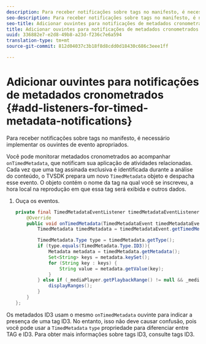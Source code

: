 ```yaml
---
description: Para receber notificações sobre tags no manifesto, é necessário implementar os ouvintes de evento apropriados.
seo-description: Para receber notificações sobre tags no manifesto, é necessário implementar os ouvintes de evento apropriados.
seo-title: Adicionar ouvintes para notificações de metadados cronometrados
title: Adicionar ouvintes para notificações de metadados cronometrados
uuid: 336882e7-e2d8-49b8-a23d-f236c7e6a594
translation-type: tm+mt
source-git-commit: 812d04037c3b18f8d8cdd0d18430c686c3eee1ff

---
```



# Adicionar ouvintes para notificações de metadados cronometrados {#add-listeners-for-timed-metadata-notifications}

Para receber notificações sobre tags no manifesto, é necessário implementar os ouvintes de evento apropriados.

Você pode monitorar metadados cronometrados ao acompanhar `onTimedMetadata`, que notificam sua aplicação de atividades relacionadas. Cada vez que uma tag assinada exclusiva é identificada durante a análise do conteúdo, o TVSDK prepara um novo `TimedMetadata` objeto e despacha esse evento. O objeto contém o nome da tag na qual você se inscreveu, a hora local na reprodução em que essa tag será exibida e outros dados.

1. Ouça os eventos.

   ```java
   private final TimedMetadataEventListener timedMetadataEventListener = new TimedMetadataEventListener() { 
       @Override 
       public void onTimedMetadata(TimedMetadataEvent timedMetadataEvent) { 
           TimedMetadata timedMetadata = timedMetadataEvent.getTimedMetadata(); 
   
           TimedMetadata.Type type = timedMetadata.getType(); 
           if (type.equals(TimedMetadata.Type.ID3)){ 
               Metadata metadata = timedMetadata.getMetadata(); 
               Set<String> keys = metadata.keySet(); 
               for (String key : keys) { 
                   String value = metadata.getValue(key); 
               } 
           } else if (_mediaPlayer.getPlaybackRange() != null && _mediaPlayer.getPlaybackRange().getDuration() > 0) { 
               displayRanges(); 
           } 
       } 
   }; 
   ```

Os metadados ID3 usam o mesmo `onTimedMetadata` ouvinte para indicar a presença de uma tag ID3. No entanto, isso não deve causar confusão, pois você pode usar a `TimedMetadata` `type` propriedade para diferenciar entre TAG e ID3. Para obter mais informações sobre tags ID3, consulte tags [](../../content-playback-options/t-psdk-android-2.7-id3-metadata-retrieve.md)ID3.